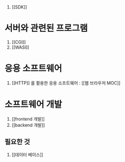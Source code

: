 
1. [[SDK]]

# 서버와 관련된 프로그램
1. [[CGI]]
2. [[WASI]]


# 응용 소프트웨어
1. [[HTTP]] 를 활용한 응용 소프트웨어 : [[웹 브라우저 MOC]]


# 소프트웨어 개발 
1. [[frontend 개발]]
2. [[backend 개발]]

## 필요한 것
1. [[데이터 베이스]]